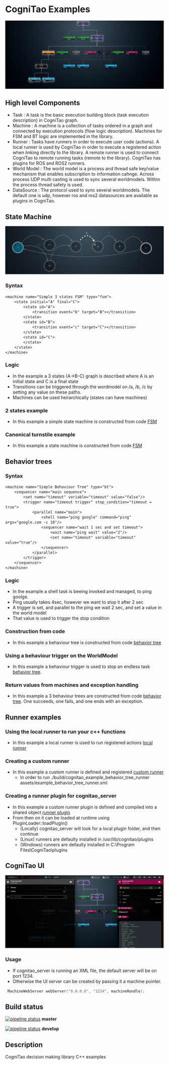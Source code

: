 # CogniTao Examples
![alt text](assets/images/bt.png "CogniTao Behaviour Tree")


## High level Components 
* Task : A task is the basic execution building block (task execution description) in CogniTao graph.
* Machine : A machine is a collection of tasks ordered in a graph and connected by execution protocols (flow logic description). Machines for FSM and BT logic are implemented in the library. 
* Runner : Tasks have runners in order to execute user code (actions). A local runner is used
by CogniTao in order to execute a registered action when linking directly to the library.
A remote runner is used to connect CogniTao to remote running tasks (remote to the library).
CogniTao has plugins for ROS and ROS2 runners.   
* World Model :  The world model is a process and thread safe key/value mechanism that enables subscription to information cahnge. 
Across process UDP multi casting is used to sync several worldmodels. Within the process thread safety is used. 
* DataSource : The protocol used to sync several worldmodels. The default one is udp, however ros and ros2 datasources are available as plugins in CogniTao.


## State Machine
![alt text](assets/images/FSM.jpeg "CogniTao FSM")

### Syntax
```
<machine name="Simple 3 states FSM" type="fsm">
	<state initial="A" final="C">
		<state id="A">
			<transition event="b" target="B"></transition>
		</state>
		<state id="B">
			<transition event="c" target="C"></transition>
		</state>
		<state id="C">
		</state>
	</state>
</machine>
```
### Logic
* In the example a 3 states (A->B-C) graph is described where A is an initial state and C is a final state
* Transitions can be triggered through the wordmodel on /a, /b, /c by setting any value on these paths. 
* Machines can be used heirarchically (states can have machines)


### 2 states example
* In this example a simple state machine is constructed from code [FSM](src/example_state_machine.cpp)


### Canonical turnstile example
* In this example a state machine is constructed from code [FSM](src/example_state_machine_turnstile.cpp)

## Behavior trees
### Syntax
```
<machine name="Simple Behaviour Tree" type="bt">
    <sequencer name="main sequence">
        <set name="timeout" variable="timeout" value="false"/>
        <trigger name="timeout trigger" stop_condition="timeout = true">
            <parallel name="main">
                <shell name="ping google" command="ping" args="google.com -c 10"/>
                <sequencer name="wait 1 sec and set timeout">
                    <wait name="ping wait" value="2"/>
                    <set name="timeout" variable="timeout" value="true"/>
                </sequencer>
            </parallel>
        </trigger>
    </sequencer>
</machine>
```
### Logic
* In the example a shell task is beeing invoked and managed, to ping goolge.
* Ping usually takes 4sec, however we want to stop it after 2 sec
* A trigger is set, and parallel to the ping we wait 2 sec, and set a value in the world model
* That value is used to trigger the stop condition

### Construction from code 
* In this example a behaviour tree is constructed from code [behavior tree](src/example_behavior_tree_construction.cpp)

### Using a behaviour trigger on the WorldModel  
* In this example a behaviour trigger is used to stop an endless task [behavior tree](src/example_behavior_tree_trigger.cpp). 

### Return values from machines and exception handling  
* In this example a 3 behaviour trees are constructed from code [behavior tree](src/example_behavior_tree_return_exceptions.cpp). One succeeds, one fails, and one ends with an exception. 

## Runner examples 
### Using the local runner to run your c++ functions 
* In this example a local runner is used to run  registered actions [local runner](src/example_behavior_tree_user_actions.cpp)

### Creating a custom runner
* In this example a custom runner is defined and registered [custom runner](src/example_behavior_tree_runner.cpp)
  * In order to run ./build/cognitao_example_behavior_tree_runner assets/example_behavior_tree_runner.xml 

### Creating a runner plugin for cognitao_server
* In this example a custom runner plugin is defined and compiled into a shared object [runner plugin](src/example_runner_plugin.cpp)
* From then on it can be loaded at runtime using PluginLoader::loadPlugin()
  * (Locally) cognitao_server will look for a local plugin folder, and then continue
  * (Linux) runners are defaulty installed in /usr/lib/cognitao/plugins 
  * (Windows) runners are defaulty installed in C:\Program Files\CogniTao\plugins 

## CogniTao UI
![alt text](assets/images/UI.png "CogniTao User Interface")
### Usage
* If cognitao_server is running an XML file, the default server will be on port 1234.
* Otherwise the UI server can be created by passing it a machine pointer.
```C++
 MachineWebServer webServer("0.0.0.0", "1234", machineHandle);
```


## Build status
[![pipeline status](https://git.cogni.io/cognitao/cognitao_examples/badges/master/pipeline.svg)](https://git.cogni.io/cognitao/cognitao_examples/commits/master) **master**

[![pipeline status](https://git.cogni.io/cognitao/cognitao_examples/badges/develop/pipeline.svg)](https://git.cogni.io/cognitao/cognitao_examples/commits/master) **develop**

## Description
CogniTao decision making library C++ examples